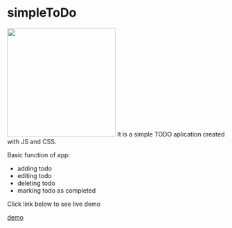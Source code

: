 # simpleToDo

<img src="https://user-images.githubusercontent.com/19934627/90987458-0ffdf700-e583-11ea-992c-7cade9d1b49b.jpg" width="250" height="250">
It is a simple TODO aplication created with JS and CSS. 

Basic function of app:
* adding todo
* editing todo 
* deleting todo
* marking todo as completed 

Click link below to see live demo

[demo ](https://htmlpreview.github.io/?https://github.com/kml-00/simpleToDo/master/index.html)
